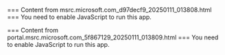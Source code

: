=== Content from msrc.microsoft.com_d97decf9_20250111_013808.html ===
You need to enable JavaScript to run this app.

=== Content from portal.msrc.microsoft.com_5f867129_20250111_013809.html ===
You need to enable JavaScript to run this app.
